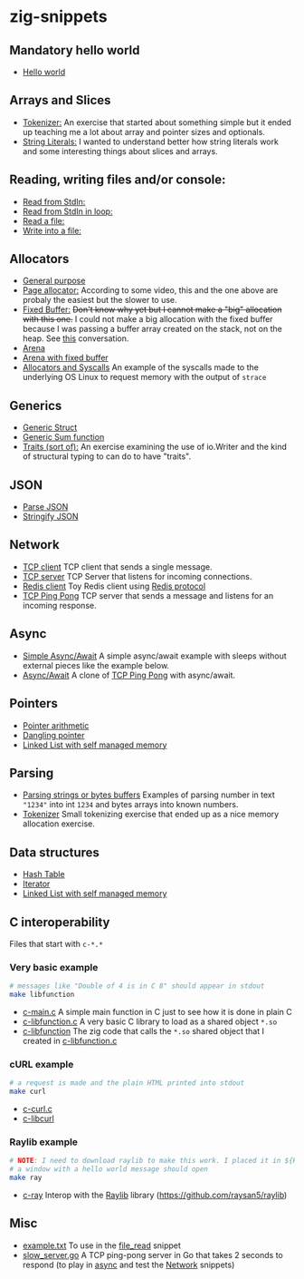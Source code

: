 # zig-snippets

## Mandatory hello world
* [Hello world](hello_world.zig)

## Arrays and Slices
* [Tokenizer:](parsing_tokenizer.zig) An exercise that started about something simple but it ended up teaching me a lot about array and pointer sizes and optionals.
* [String Literals:](string_literals.zig) I wanted to understand better how string literals work and some interesting things about slices and arrays.

## Reading, writing files and/or console:
* [Read from StdIn:](stdin_read.zig)
* [Read from StdIn in loop:](stdin_while.zig)
* [Read a file:](file_read.zig)
* [Write into a file:](file_write.zig)

## Allocators
* [General purpose](allocators_general_purpose.zig)
* [Page allocator:](allocators_page.zig) According to some video, this and the one above are probaly the easiest but the slower to use.
* [Fixed Buffer:](allocators_fixed_buffer.zig) ~~Don't know why yet but I cannot make a "big" allocation with this one.~~ I could not make a big allocation with 
the fixed buffer because I was passing a buffer array created on the stack, not on the heap. See [this](https://zigforum.org/t/best-allocator-for-fixed-size-heap-allocation/789/3?u=sayden) conversation.
* [Arena](allocators_arena.zig)
* [Arena with fixed buffer](allocators_arena_with_fixed_buffer.zig)
* [Allocators and Syscalls](allocators_syscall.zig) An example of the syscalls made to the underlying OS Linux to request memory with the output of `strace`

## Generics
* [Generic Struct](generic_structs.zig)
* [Generic Sum function](generic_sum.zig)
* [Traits (sort of):](traits.zig) An exercise examining the use of io.Writer and the kind of structural typing to can do to have "traits".

## JSON
* [Parse JSON](json_parse.zig)
* [Stringify JSON](json_stringify.zig)

## Network
* [TCP client](tcp_client.zig) TCP client that sends a single message.
* [TCP server](tcp_server.zig) TCP Server that listens for incoming connections.
* [Redis client](redis_client.zig) Toy Redis client using [Redis protocol](https://redis.io/topics/protocol)
* [TCP Ping Pong](tcp_ping_pong.zig) TCP server that sends a message and listens for an incoming response.

## Async
* [Simple Async/Await](async_await_simple.zig) A simple async/await example with sleeps without external pieces like the example below.
* [Async/Await](async_await.zig) A clone of [TCP Ping Pong](tcp_ping_pong.zig) with async/await.

## Pointers
* [Pointer arithmetic](pointer_arithmetic.zig)
* [Dangling pointer](dangling_pointer.zig)
* [Linked List with self managed memory](linked_list.zig)

## Parsing
* [Parsing strings or bytes buffers](parsing.zig) Examples of parsing number in text `"1234"` into int `1234` and bytes arrays into known numbers.
* [Tokenizer](parsing_tokenizer.zig) Small tokenizing exercise that ended up as a nice memory allocation exercise.

## Data structures
* [Hash Table](hash_table.zig)
* [Iterator](iterator.zig)
* [Linked List with self managed memory](linked_list.zig)

## C interoperability
Files that start with `c-*.*`

### Very basic example
```sh
# messages like "Double of 4 is in C 8" should appear in stdout
make libfunction
```
* [c-main.c](c-main.c) A simple main function in C just to see how it is done in plain C
* [c-libfunction.c](c-libfunction.c) A very basic C library to load as a shared object `*.so`
* [c-libfunction](c-libfunction.zig) The zig code that calls the `*.so` shared object that I created in [c-libfunction.c](c-libfunction.c)

### cURL example
```sh
# a request is made and the plain HTML printed into stdout
make curl
```
* [c-curl.c](c-curl.c)
* [c-libcurl](c-libcurl.zig)

### Raylib example
```sh
# NOTE: I need to download raylib to make this work. I placed it in ${HOME}/software/raylib
# a window with a hello world message should open
make ray
```
* [c-ray](c-ray.zig) Interop with the [Raylib](https://www.raylib.com) library (https://github.com/raysan5/raylib)

## Misc
* [example.txt](example.txt) To use in the [file_read](file_read.zig) snippet
* [slow_server.go](slow_server.go) A TCP ping-pong server in Go that takes 2 seconds to respond (to play in [async](async.zig) and test the [Network](#network) snippets)